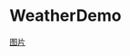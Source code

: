 # WeatherDemo
[图片](https://github.com/JianMo1997/WeatherDemo/raw/master/src/main/resources/static/image/示例图片.png"图片")

